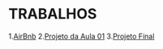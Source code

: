 # TRABALHOS

1.[AirBnb](https://github.com/eldertec/postgraduate-in-development-full-stack/blob/master/Modulo-ML/Aula01/airbnb.ipynb)
2.[Projeto da Aula 01](https://github.com/eldertec/postgraduate-in-development-full-stack/blob/master/Modulo-ML/Aula01/wineregression.ipynb)
3.[Projeto Final](https://github.com/eldertec/postgraduate-in-development-full-stack/blob/master/Modulo-ML/Aula02/trabalhoFinal.ipynb)
